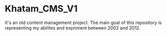 # Khatam_CMS_V1
It's an old content management project. The main goal of this repository is representing my abilites and expriment between 2002 and 2012.
